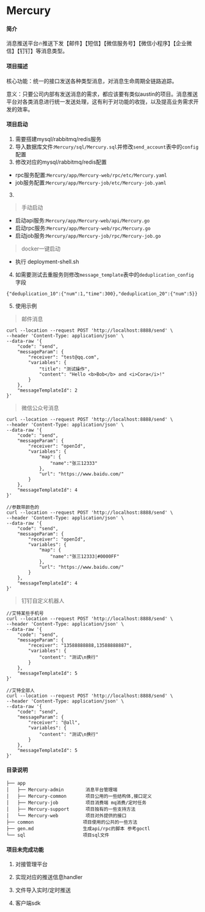 # Mercury

#### 简介

消息推送平台🔥推送下发【邮件】【短信】【微信服务号】【微信小程序】【企业微信】【钉钉】等消息类型。

#### 项目描述

核心功能：统一的接口发送各种类型消息，对消息生命周期全链路追踪。

意义：只要公司内部有发送消息的需求，都应该要有类似austin的项目。消息推送平台对各类消息进行统一发送处理，这有利于对功能的收拢，以及提高业务需求开发的效率。

#### 项目启动
1. 需要搭建mysql/rabbitmq/redis服务
1. 导入数据库文件:`Mercury/sql/Mercury.sql`并修改`send_account`表中的`config`配置
2. 修改对应的mysql/rabbitmq/redis配置
- rpc服务配置:`Mercury/app/Mercury-web/rpc/etc/Mercury.yaml`
- job服务配置:`Mercury/app/Mercury-job/etc/Mercury-job.yaml`
3.
> 手动启动
- 启动api服务:`Mercury/app/Mercury-web/api/Mercury.go`
- 启动rpc服务:`Mercury/app/Mercury-web/rpc/Mercury.go`
- 启动job服务:`Mercury/app/Mercury-job/rpc/Mercury-job.go`
> docker一键启动
- 执行 deployment-shell.sh
4. 如需要测试去重服务则修改`message_template`表中的`deduplication_config`字段
```
{"deduplication_10":{"num":1,"time":300},"deduplication_20":{"num":5}}
```
5. 使用示例
> 邮件消息
```
curl --location --request POST 'http://localhost:8888/send' \
--header 'Content-Type: application/json' \
--data-raw '{
    "code": "send",
    "messageParam": {
        "receiver": "test@qq.com",
        "variables": {
            "title": "测试操作",
            "content": "Hello <b>Bob</b> and <i>Cora</i>!"
        }
    },
    "messageTemplateId": 2
}'
```

> 微信公众号消息
```
curl --location --request POST 'http://localhost:8888/send' \
--header 'Content-Type: application/json' \
--data-raw '{
    "code": "send",
    "messageParam": {
        "receiver": "openId",
        "variables": {
            "map": {
                "name":"张三12333"
            },
            "url": "https://www.baidu.com/"
        }
    },
    "messageTemplateId": 4
}'

//参数带颜色的
curl --location --request POST 'http://localhost:8888/send' \
--header 'Content-Type: application/json' \
--data-raw '{
    "code": "send",
    "messageParam": {
        "receiver": "openId",
        "variables": {
            "map": {
                "name":"张三12333|#0000FF"
            },
            "url": "https://www.baidu.com/"
        }
    },
    "messageTemplateId": 4
}'
```

> 钉钉自定义机器人
```
//艾特某些手机号
curl --location --request POST 'http://localhost:8888/send' \
--header 'Content-Type: application/json' \
--data-raw '{
    "code": "send",
    "messageParam": {
        "receiver": "13588888888,13588888887",
        "variables": {
            "content": "测试\n换行"
        }
    },
    "messageTemplateId": 5
}'

//艾特全部人
curl --location --request POST 'http://localhost:8888/send' \
--header 'Content-Type: application/json' \
--data-raw '{
    "code": "send",
    "messageParam": {
        "receiver": "@all",
        "variables": {
            "content": "测试\n换行"
        }
    },
    "messageTemplateId": 5
}'
```




#### 目录说明

```
├── app  
│   ├── Mercury-admin        消息平台管理端  
│   ├── Mercury-common       项目公用的一些结构体,接口定义  
│   ├── Mercury-job          项目消费端 mq消费/定时任务  
│   ├── Mercury-support      项目独有的一些支持方法  
│   └── Mercury-web          项目对外提供的接口  
├── common                  项目使用的公共的一些方法  
├── gen.md                  生成api/rpc的脚本 参考goctl  
└── sql                     项目sql文件  
```

#### 项目未完成功能

1. 对接管理平台

2. 实现对应的推送信息handler

3. 文件导入实时/定时推送

4. 客户端sdk